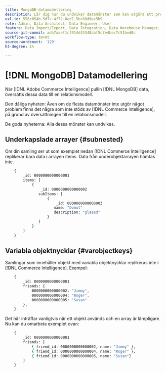 ```yaml
---
title: MongoDB-datamodellering
description: Lär dig hur du undviker datamönster som kan utgöra ett problem.
exl-id: 556c854b-5d7c-4f72-8ed7-5bc08d9ee5b9
role: Admin, Data Architect, Data Engineer, User
feature: Data Import/Export, Data Integration, Data Warehouse Manager, Commerce Tables
source-git-commit: adb7aaef1cf914d43348abf5c7e4bec7c51bed0c
workflow-type: tm+mt
source-wordcount: '129'
ht-degree: 1%

---
```


# [!DNL MongoDB] Datamodellering

När [!DNL Adobe Commerce Intelligence] pullin [!DNL MongoDB] data, översätts dessa data till en relationsmodell.

Den dåliga nyheten: Även om de flesta datamönster inte utgör något problem finns det några som inte stöds av [!DNL Commerce Intelligence], på grund av översättningen till en relationsmodell.

De goda nyheterna: Alla dessa mönster kan undvikas.

## Underkapslade arrayer {#subnested}

Om din samling ser ut som exemplet nedan [!DNL Commerce Intelligence] replikerar bara data i arrayen items. Data från underobjektarrayen hämtas inte.

```bash
    {
        _id: 0000000000000001
        items: [
            {
                _id: 0000000000000002
               subItems: [
                   {
                       _id: 0000000000000003
                      name: "Donut"
                      description: "glazed"
                   }
               ]
            }
        ]
    }
```

## Variabla objektnycklar {#varobjectkeys}

Samlingar som innehåller objekt med variabla objektnycklar replikeras inte i [!DNL Commerce Intelligence]. Exempel:

```bash
    {
        _id: 0000000000000001
        friends: {
            0000000000000002: "Jimmy",
            0000000000000004: "Roger",
            0000000000000005: "Susan"
        },
    }
```

Det här inträffar vanligtvis när ett objekt används och en array är lämpligare. Nu kan du omarbeta exemplet ovan:

```bash
    {
        _id: 0000000000000001
        friends: [
            { friend_id: 0000000000000002, name: "Jimmy" },
            { friend_id: 0000000000000004, name: "Roger" },
            { friend_id: 0000000000000005, name: "Susan"}
        ]
    }
```
